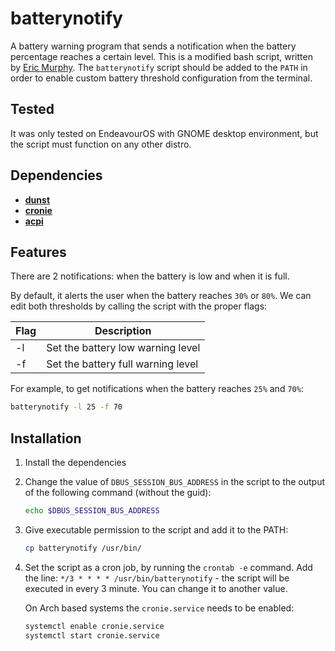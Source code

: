 # batterynotify

A battery warning program that sends a notification when the battery percentage reaches a certain level. This is a modified bash script, written by [Eric Murphy](https://github.com/ericmurphyxyz/dotfiles/blob/master/.local/bin/batterynotify). The `batterynotify` script should be added to the `PATH` in order to enable custom battery threshold configuration from the terminal.

## Tested

It was only tested on EndeavourOS with GNOME desktop environment, but the script must function on any other distro.

## Dependencies

- [**dunst**](https://github.com/dunst-project/dunst)
- [**cronie**](https://github.com/cronie-crond/cronie)
- [**acpi**](https://sourceforge.net/projects/acpiclient)

## Features

There are 2 notifications: when the battery is low and when it is full. 

By default, it alerts the user when the battery reaches `30%` or `80%`. We can edit both thresholds by calling the script with the proper flags:

| Flag | Description |
| --- | --- |
| -l | Set the battery low warning level |
| -f | Set the battery full warning level |

For example, to get notifications when the battery reaches `25%` and `70%`:

```bash
batterynotify -l 25 -f 70
```

## Installation

1. Install the dependencies
2. Change the value of `DBUS_SESSION_BUS_ADDRESS` in the script to the output of the following command (without the guid):
   
   ```bash
   echo $DBUS_SESSION_BUS_ADDRESS
   ```
3. Give executable permission to the script and add it to the PATH:
   ```bash
   cp batterynotify /usr/bin/
   ```
4. Set the script as a cron job, by running the `crontab -e` command. Add the line: `*/3 * * * * /usr/bin/batterynotify` - the script will be executed in every 3 minute. You can change it to another value.

   On Arch based systems the `cronie.service` needs to be enabled:
   ```bash
   systemctl enable cronie.service
   systemctl start cronie.service
   ``` 
